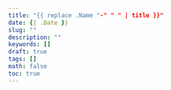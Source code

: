 ```yaml
---
title: "{{ replace .Name "-" " " | title }}"
date: {{ .Date }}
slug: ""
description: ""
keywords: []
draft: true
tags: []
math: false
toc: true
---
```


